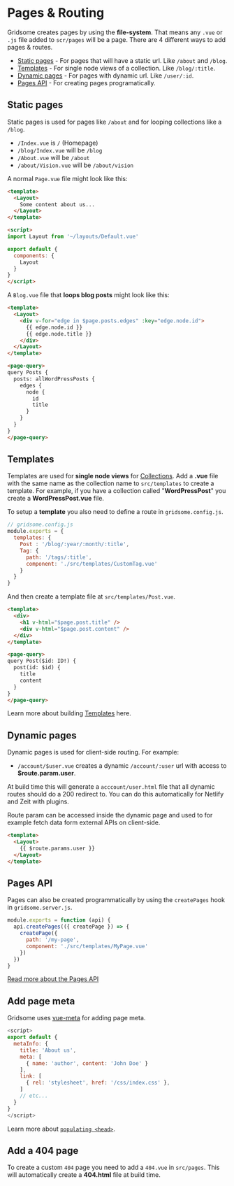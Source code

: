# Pages & Routing
Gridsome creates pages by using the **file-system**. That means any `.vue` or `.js` file added to `scr/pages` will be a page. There are 4 different ways to add pages & routes.

- [Static pages](#static-pages) - For pages that will have a static url. Like `/about` and `/blog`.
- [Templates](#templates) - For single node views of a collection. Like `/blog/:title`.
- [Dynamic pages](#dynamic-pages) - For pages with dynamic url. Like `/user/:id`.
- [Pages API](#pages-api) - For creating pages programatically.

## Static pages
Static pages is used for pages like `/about` and for looping collections like a `/blog`.

- `/Index.vue` is `/` (Homepage)
- `/blog/Index.vue` will be `/blog`
- `/About.vue` will be `/about`
- `/about/Vision.vue` will be `/about/vision`

A normal `Page.vue` file might look like this:

```html
<template>
  <Layout>
    Some content about us...
  </Layout>
</template>

<script>
import Layout from '~/layouts/Default.vue'

export default {
  components: {
    Layout
  }
}
</script>
```

A `Blog.vue` file that **loops blog posts** might look like this:

```html
<template>
  <Layout>
    <div v-for="edge in $page.posts.edges" :key="edge.node.id">
      {{ edge.node.id }}
      {{ edge.node.title }}
    </div>    
  </Layout>
</template>

<page-query>
query Posts {
  posts: allWordPressPosts {
    edges {
      node { 
        id
        title
      }
    }
  }
}
</page-query>
```


## Templates

Templates are used for **single node views** for [Collections](/docs/collections). Add a **.vue** file with the same name as the collection name to `src/templates` to create a template. For example, if you have a collection called "**WordPressPost**" you create a **WordPressPost.vue** file.

To setup a **template** you also need to define a route in `gridsome.config.js`.

```js
// gridsome.config.js
module.exports = {
  templates: {
    Post : '/blog/:year/:month/:title',
    Tag: {
      path: '/tags/:title',
      component: './src/templates/CustomTag.vue'
    }
  }
}
```

And then create a template file at `src/templates/Post.vue`.

```html
<template>
  <div>
    <h1 v-html="$page.post.title" />
    <div v-html="$page.post.content" />
  </div>
</template>

<page-query>
query Post($id: ID!) {
  post(id: $id) {
    title
    content
  }
}
</page-query>
```

Learn more about building [Templates](/docs/templates) here.


## Dynamic pages
Dynamic pages is used for client-side routing. For example:

- `/account/$user.vue` creates a dynamic `/account/:user` url with access to **$route.param.user**.

At build time this will generate a `acccount/user.html` file that all dynamic routes should do a 200 redirect to. You can do this automatically for Netlify and Zeit with plugins.

Route param can be accessed inside the dynamic page and used to for example fetch data form external APIs on client-side.
```html
<template>
  <Layout>
    {{ $route.params.user }}
  </Layout>
</template>

```

## Pages API

Pages can also be created programmatically by using the `createPages` hook in `gridsome.server.js`.

```js
module.exports = function (api) {
  api.createPages(({ createPage }) => {
    createPage({
      path: '/my-page',
      component: './src/templates/MyPage.vue'
    })
  })
}
```
[Read more about the Pages API](/docs/pages-api)


## Add page meta
Gridsome uses [vue-meta](https://github.com/nuxt/vue-meta) for adding page meta.

```js
<script>
export default {
  metaInfo: {
    title: 'About us',
    meta: [
      { name: 'author', content: 'John Doe' }
    ],
    link: [
      { rel: 'stylesheet', href: '/css/index.css' },
    ]
    // etc...
  }
}
</script>
```

Learn more about [`populating <head>`](/docs/head).


## Add a 404 page
To create a custom `404` page you need to add a `404.vue` in `src/pages`. This will automatically create a **404.html** file at build time.